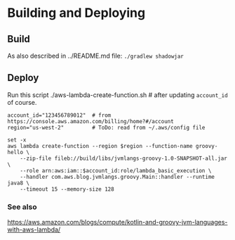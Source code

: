 # Building and Deploying

## Build

As also described in ../README.md file: `./gradlew shadowjar`

## Deploy

Run this script ./aws-lambda-create-function.sh  # after updating `account_id` of course.

```
account_id="123456789012"  # from https://console.aws.amazon.com/billing/home?#/account
region="us-west-2"         # ToDo: read from ~/.aws/config file

set -x
aws lambda create-function --region $region --function-name groovy-hello \
	--zip-file fileb://build/libs/jvmlangs-groovy-1.0-SNAPSHOT-all.jar \
	--role arn:aws:iam::$account_id:role/lambda_basic_execution \
	--handler com.aws.blog.jvmlangs.groovy.Main::handler --runtime java8 \
	--timeout 15 --memory-size 128
```

### See also

https://aws.amazon.com/blogs/compute/kotlin-and-groovy-jvm-languages-with-aws-lambda/

